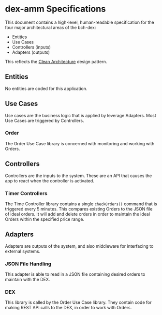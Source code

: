 # dex-amm Specifications

This document contains a high-level, human-readable specification for the four major architectural areas of the bch-dex:

- Entities
- Use Cases
- Controllers (inputs)
- Adapters (outputs)

This reflects the [Clean Architecture](https://bafybeiajggd4zju7oen627bcy5l32hrxqomoqzvwqfir6phzgducozksv4.ipfs.dweb.link/blog/clean-architecture) design pattern.

## Entities
No entities are coded for this application.

## Use Cases
Use cases are the business logic that is applied by leverage Adapters. Most Use Cases are triggered by Controllers.

### Order
The Order Use Case library is concerned with monitoring and working with Orders.

## Controllers
Controllers are the inputs to the system. These are an API that causes the app to react when the controller is activated.

### Timer Controllers
The Time Controller library contains a single `checkOrders()` command that is triggered every 5 minutes. This compares existing Orders to the JSON file of ideal orders. It will add and delete orders in order to maintain the ideal Orders within the specified price range.

## Adapters
Adapters are outputs of the system, and also middleware for interfacing to external systems.

### JSON File Handling
This adapter is able to read in a JSON file containing desired orders to maintain with the DEX.

### DEX
This library is called by the Order Use Case library. They contain code for making REST API calls to the DEX, in order to work with Orders.
